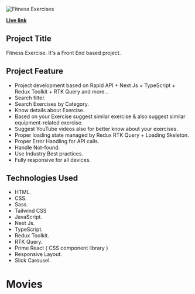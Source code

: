![Fitness Exercises](https://piyashhasan-portfolio.netlify.app/images/projects/fitness-exercise.jpg)

**[Live link](https://know-about-fitness-exercise.netlify.app/)**

## **Project Title**

Fitness Exercise. It's a Front End based project.

## **Project Feature**

- Project development based on Rapid API + Next Js + TypeScript + Redux Toolkit + RTK Query and more...
- Search filter.
- Search Exercises by Category.
- Know details about Exercise.
- Based on your Exercise suggest similar exercise & also suggest similar equipment-related exercise.
- Suggest YouTube videos also for better know about your exercises.
- Proper loading state managed by Redux RTK Query + Loading Skeleton.
- Proper Error Handling for API calls.
- Handle Not-found.
- Use Industry Best practices.
- Fully responsive for all devices.

## **Technologies Used**

- HTML.
- CSS.
- Sass.
- Tailwind CSS
- JavaScript.
- Next Js.
- TypeScript.
- Redux Toolkit.
- RTK Query.
- Prime React ( CSS component library )
- Responsive Layout.
- Slick Carousel.
# Movies
